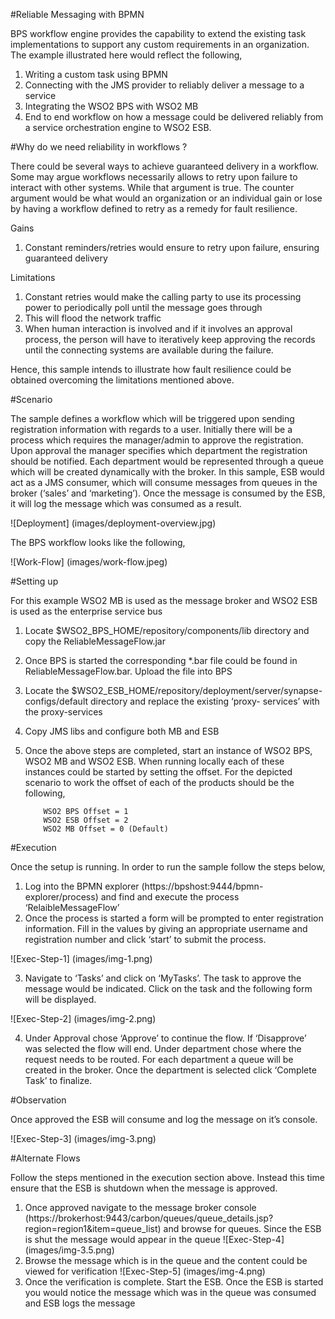 #Reliable Messaging with BPMN

BPS workflow engine provides the capability to extend the existing task implementations to support any custom requirements in an organization. The example illustrated here would reflect the following,

 1. Writing a custom task using BPMN
 2. Connecting with the JMS provider to reliably deliver a message to a service 
 3. Integrating the WSO2 BPS with WSO2 MB
 4. End to end workflow on how a message could be delivered reliably from a service orchestration engine to WSO2 ESB. 
 
#Why do we need reliability in workflows ?  

There could be several ways to achieve guaranteed delivery in a workflow. Some may argue workflows necessarily allows to retry upon failure to interact with other systems. While that argument is true. The counter argument would be what would an organization or an individual gain or lose by having a workflow defined to retry as a remedy for fault resilience. 

Gains 

 1. Constant reminders/retries would ensure to retry upon failure, ensuring guaranteed delivery 
 
Limitations 
 
 1. Constant retries would make the calling party to use its processing power to periodically poll until the message goes through 
 2. This will flood the network traffic 
 3. When human interaction is involved and if it involves an approval process, the person will have to iteratively keep approving the records until the connecting systems are available during the failure. 
 
Hence, this sample intends to illustrate how fault resilience could be obtained overcoming the limitations mentioned above.  
 
#Scenario 

The sample defines a workflow which will be triggered upon sending registration information with regards to a user. 
Initially there will be a process which requires the manager/admin to approve the registration. Upon approval the manager specifies which department the registration should be notified. Each department would be represented through a queue which will be created dynamically with the broker. In this sample, ESB would act as a JMS consumer, which will consume messages from queues in the broker (‘sales’ and ‘marketing’). Once the message is consumed by the ESB, it will log the message which was consumed as a result. 

![Deployment] (images/deployment-overview.jpg)
 
 The BPS workflow looks like the following,
 
![Work-Flow] (images/work-flow.jpeg)
 
#Setting up

For this example WSO2 MB is used as the message broker and WSO2 ESB is used as the enterprise service bus

1. Locate $WSO2_BPS_HOME/repository/components/lib directory and copy the ReliableMessageFlow.jar
2. Once BPS is started the corresponding *.bar file could be found in ReliableMessageFlow.bar. Upload the file into BPS
3. Locate the $WSO2_ESB_HOME/repository/deployment/server/synapse-configs/default directory and replace the existing ‘proxy-  services’ with the proxy-services
4. Copy JMS libs and configure both MB and ESB
5. Once the above steps are completed, start an instance of WSO2 BPS, WSO2 MB and WSO2 ESB. When running locally each of these instances could be started by setting the offset. For the depicted scenario to work the offset of each of the products should be the following, 

           WSO2 BPS Offset = 1
           WSO2 ESB Offset = 2
           WSO2 MB Offset = 0 (Default)
           
#Execution 

Once the setup is running. In order to run the sample follow the steps below,

1. Log into the BPMN explorer (https://bpshost:9444/bpmn-explorer/process) and find and execute the process ‘RelaibleMessageFlow’  
2. Once the process is started a form will be prompted to enter registration information. Fill in the values by giving an appropriate username and registration number and click ‘start’ to submit the process. 

 ![Exec-Step-1] (images/img-1.png) 
 
3. Navigate to ‘Tasks’ and click on ‘MyTasks’. The task to approve the message would be indicated. Click on the task and the following form will be displayed.  
 
 ![Exec-Step-2] (images/img-2.png)
 
4. Under Approval chose ‘Approve’ to continue the flow. If ‘Disapprove’ was selected the flow will end. Under department chose where the request needs to be routed. For each department a queue will be created in the broker. Once the department is selected click ‘Complete Task’ to finalize.  
 
#Observation 

Once approved the ESB will consume and log the message on it’s console.

![Exec-Step-3] (images/img-3.png)

#Alternate Flows

Follow the steps mentioned in the execution section above. Instead this time ensure that the ESB is shutdown when the message is approved. 

1. Once approved navigate to the message broker console (https://brokerhost:9443/carbon/queues/queue_details.jsp?region=region1&item=queue_list) and browse for queues. Since the ESB is shut the message would appear in the queue 
![Exec-Step-4] (images/img-3.5.png)
2. Browse the message which is in the queue and the content could be viewed for verification 
![Exec-Step-5] (images/img-4.png)
3. Once the verification is complete. Start the ESB. Once the ESB is started you would notice the message which was in the queue was consumed and ESB logs the message
 
